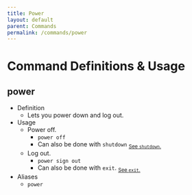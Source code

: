 ```yaml
---
title: Power
layout: default
parent: Commands
permalink: /commands/power
---
```


# Command Definitions & Usage

## power

- Definition
  - Lets you power down and log out.
- Usage
  - Power off.
    - `power off`
    - Can also be done with `shutdown` <sub>[See `shutdown`.](https://docs.ady.best/commands/shutdown)</sub>
  - Log out.
    - `power sign out`
    - Can also be done with `exit`. <sub>[See `exit`.](https://docs.ady.best/commands/exit)</sub>
- Aliases
  - `power`
